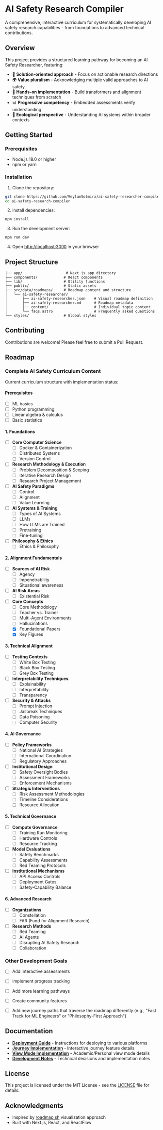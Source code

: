 # AI Safety Research Compiler

A comprehensive, interactive curriculum for systematically developing AI safety research capabilities - from foundations to advanced technical contributions.

## Overview

This project provides a structured learning pathway for becoming an AI Safety Researcher, featuring:

- 🎯 **Solution-oriented approach** - Focus on actionable research directions
- 🌍 **Value pluralism** - Acknowledging multiple valid approaches to AI safety
- 🔨 **Hands-on implementation** - Build transformers and alignment techniques from scratch
- 📊 **Progressive competency** - Embedded assessments verify understanding
- 🌱 **Ecological perspective** - Understanding AI systems within broader contexts

## Getting Started

### Prerequisites

- Node.js 18.0 or higher
- npm or yarn

### Installation

1. Clone the repository:
```bash
git clone https://github.com/VeylanSolmira/ai-safety-researcher-compiler.git
cd ai-safety-research-compiler
```

2. Install dependencies:
```bash
npm install
```

3. Run the development server:
```bash
npm run dev
```

4. Open [http://localhost:3000](http://localhost:3000) in your browser

## Project Structure

```
├── app/                    # Next.js app directory
├── components/            # React components
├── lib/                   # Utility functions
├── public/                # Static assets
├── src/data/roadmaps/     # Roadmap content and structure
│   └── ai-safety-researcher/
│       ├── ai-safety-researcher.json    # Visual roadmap definition
│       ├── ai-safety-researcher.md      # Roadmap metadata
│       ├── content/                     # Individual topic content
│       └── faqs.astro                   # Frequently asked questions
└── styles/                # Global styles
```

## Contributing

Contributions are welcome! Please feel free to submit a Pull Request.

## Roadmap

### Complete AI Safety Curriculum Content

Current curriculum structure with implementation status:

#### Prerequisites
- [ ] ML basics
- [ ] Python programming
- [ ] Linear algebra & calculus
- [ ] Basic statistics

#### 1. Foundations
- [ ] **Core Computer Science**
  - [ ] Docker & Containerization
  - [ ] Distributed Systems
  - [ ] Version Control
- [ ] **Research Methodology & Execution**
  - [ ] Problem Decomposition & Scoping
  - [ ] Iterative Research Design
  - [ ] Research Project Management
- [ ] **AI Safety Paradigms**
  - [ ] Control
  - [ ] Alignment
  - [ ] Value Learning
- [ ] **AI Systems & Training**
  - [ ] Types of AI Systems
  - [ ] LLMs
  - [ ] How LLMs are Trained
  - [ ] Pretraining
  - [ ] Fine-tuning
- [ ] **Philosophy & Ethics**
  - [ ] Ethics & Philosophy

#### 2. Alignment Fundamentals
- [ ] **Sources of AI Risk**
  - [ ] Agency
  - [ ] Impenetrability
  - [ ] Situational awareness
- [ ] **AI Risk Areas**
  - [ ] Existential Risk
- [ ] **Core Concepts**
  - [ ] Core Methodology
  - [ ] Teacher vs. Trainer
  - [ ] Multi-Agent Environments
  - [ ] Hallucinations
  - [X] Foundational Papers
  - [X] Key Figures

#### 3. Technical Alignment
- [ ] **Testing Contexts**
  - [ ] White Box Testing
  - [ ] Black Box Testing
  - [ ] Grey Box Testing
- [ ] **Interpretability Techniques**
  - [ ] Explainability
  - [ ] Interpretability
  - [ ] Transparency
- [ ] **Security & Attacks**
  - [ ] Prompt Injection
  - [ ] Jailbreak Techniques
  - [ ] Data Poisoning
  - [ ] Computer Security

#### 4. AI Governance
- [ ] **Policy Frameworks**
  - [ ] National AI Strategies
  - [ ] International Coordination
  - [ ] Regulatory Approaches
- [ ] **Institutional Design**
  - [ ] Safety Oversight Bodies
  - [ ] Assessment Frameworks
  - [ ] Enforcement Mechanisms
- [ ] **Strategic Interventions**
  - [ ] Risk Assessment Methodologies
  - [ ] Timeline Considerations
  - [ ] Resource Allocation

#### 5. Technical Governance
- [ ] **Compute Governance**
  - [ ] Training Run Monitoring
  - [ ] Hardware Controls
  - [ ] Resource Tracking
- [ ] **Model Evaluations**
  - [ ] Safety Benchmarks
  - [ ] Capability Assessments
  - [ ] Red Teaming Protocols
- [ ] **Institutional Mechanisms**
  - [ ] API Access Controls
  - [ ] Deployment Gates
  - [ ] Safety-Capability Balance

#### 6. Advanced Research
- [ ] **Organizations**
  - [ ] Constellation
  - [ ] FAR (Fund for Alignment Research)
- [ ] **Research Methods**
  - [ ] Red Teaming
  - [ ] AI Agents
  - [ ] Disrupting AI Safety Research
  - [ ] Collaboration

### Other Development Goals

- [ ] Add interactive assessments
- [ ] Implement progress tracking
- [ ] Add more learning pathways
- [ ] Create community features
- [ ] Add new journey paths that traverse the roadmap differently (e.g., "Fast Track for ML Engineers" or "Philosophy-First Approach")


## Documentation

- **[Deployment Guide](docs/DEPLOYMENT.md)** - Instructions for deploying to various platforms
- **[Journey Implementation](JOURNEY_IMPLEMENTATION.md)** - Interactive journey feature details
- **[View Mode Implementation](VIEW_MODE_IMPLEMENTATION.md)** - Academic/Personal view mode details
- **[Development Notes](development-resources/notes.md)** - Technical decisions and implementation notes

## License

This project is licensed under the MIT License - see the [LICENSE](LICENSE) file for details.

## Acknowledgments

- Inspired by [roadmap.sh](https://roadmap.sh) visualization approach
- Built with Next.js, React, and ReactFlow